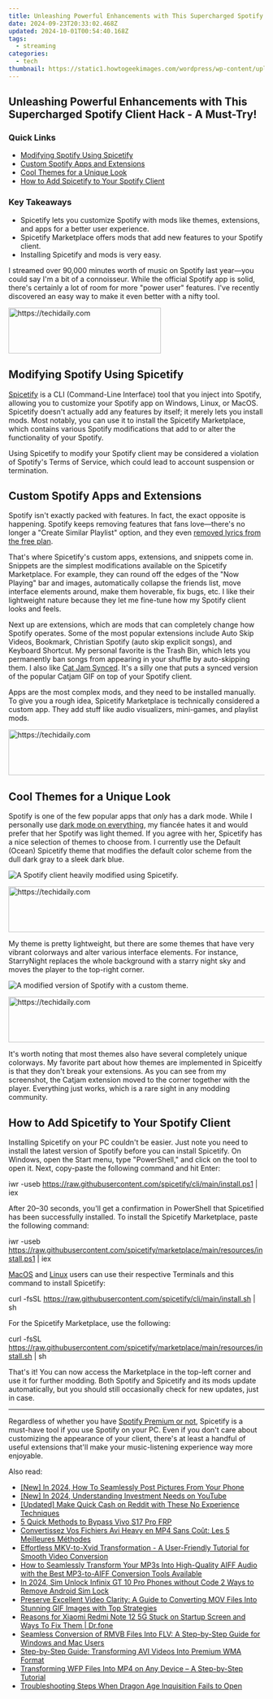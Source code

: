 ```yaml
---
title: Unleashing Powerful Enhancements with This Supercharged Spotify Client Hack - A Must-Try!
date: 2024-09-23T20:33:02.468Z
updated: 2024-10-01T00:54:40.168Z
tags:
  - streaming
categories:
  - tech
thumbnail: https://static1.howtogeekimages.com/wordpress/wp-content/uploads/2024/05/screenshots-of-spicetify-with-a-lot-of-spicetify-and-spotify-icons-in-the-background.jpg
---
```


## Unleashing Powerful Enhancements with This Supercharged Spotify Client Hack - A Must-Try!

### Quick Links

* [Modifying Spotify Using Spicetify](https://fox-helps.techidaily.com/in-2024-creating-a-spherical-experience-best-practices-for-panoramic-film-9-essentials/)
* [Custom Spotify Apps and Extensions](https://android-unlock.techidaily.com/how-to-unlock-vivo-s17-phone-without-google-account-by-drfone-android/)
* [Cool Themes for a Unique Look](https://some-guidance.techidaily.com/in-2024-the-complete-blueprint-for-iphone-podcast-downloads/)
* [How to Add Spicetify to Your Spotify Client](https://bypass-frp.techidaily.com/in-2024-how-to-bypass-frp-from-vivo-y36-by-drfone-android/)

### Key Takeaways

* Spicetify lets you customize Spotify with mods like themes, extensions, and apps for a better user experience.
* Spicetify Marketplace offers mods that add new features to your Spotify client.
* Installing Spicetify and mods is very easy.

 I streamed over 90,000 minutes worth of music on Spotify last year—you could say I'm a bit of a connoisseur. While the official Spotify app is solid, there's certainly a lot of room for more "power user" features. I've recently discovered an easy way to make it even better with a nifty tool.

<!-- affiliate ads begin -->
<a href="https://aligracehair.sjv.io/c/5597632/1934183/19272" target="_top" id="1934183">
  <img src="//a.impactradius-go.com/display-ad/19272-1934183" border="0" alt="https://techidaily.com" width="300" height="90"/>
</a>
<img height="0" width="0" src="https://aligracehair.sjv.io/i/5597632/1934183/19272" style="position:absolute;visibility:hidden;" border="0" />
<!-- affiliate ads end -->

##  Modifying Spotify Using Spicetify

[Spicetify](https://spicetify.app/) is a CLI (Command-Line Interface) tool that you inject into Spotify, allowing you to customize your Spotify app on Windows, Linux, or MacOS. Spicetify doesn't actually add any features by itself; it merely lets you install mods. Most notably, you can use it to install the Spicetify Marketplace, which contains various Spotify modifications that add to or alter the functionality of your Spotify.

 Using Spicetify to modify your Spotify client may be considered a violation of Spotify's Terms of Service, which could lead to account suspension or termination.

##  Custom Spotify Apps and Extensions

 Spotify isn't exactly packed with features. In fact, the exact opposite is happening. Spotify keeps removing features that fans love—there's no longer a "Create Similar Playlist" option, and they even [removed lyrics from the free plan](https://fox-access.techidaily.com/new-2024-approved-saturation-perfection-tool/).

 That's where Spicetify's custom apps, extensions, and snippets come in. Snippets are the simplest modifications available on the Spicetify Marketplace. For example, they can round off the edges of the "Now Playing" bar and images, automatically collapse the friends list, move interface elements around, make them hoverable, fix bugs, etc. I like their lightweight nature because they let me fine-tune how my Spotify client looks and feels.

 Next up are extensions, which are mods that can completely change how Spotify operates. Some of the most popular extensions include Auto Skip Videos, Bookmark, Christian Spotify (auto skip explicit songs), and Keyboard Shortcut. My personal favorite is the Trash Bin, which lets you permanently ban songs from appearing in your shuffle by auto-skipping them. I also like [Cat Jam Synced](https://github.com/BlafKing/spicetify-cat-jam-synced). It's a silly one that puts a synced version of the popular Catjam GIF on top of your Spotify client.

 Apps are the most complex mods, and they need to be installed manually. To give you a rough idea, Spicetify Marketplace is technically considered a custom app. They add stuff like audio visualizers, mini-games, and playlist mods.

<!-- affiliate ads begin -->
<a href="https://ephamedtechinc.pxf.io/c/5597632/2130533/26400" target="_top" id="2130533">
  <img src="//a.impactradius-go.com/display-ad/26400-2130533" border="0" alt="https://techidaily.com" width="728" height="90"/>
</a>
<img height="0" width="0" src="https://ephamedtechinc.pxf.io/i/5597632/2130533/26400" style="position:absolute;visibility:hidden;" border="0" />
<!-- affiliate ads end -->

##  Cool Themes for a Unique Look

 Spotify is one of the few popular apps that _only_ has a dark mode. While I personally use [dark mode on everything](https://pokemon-go-android.techidaily.com/in-2024-hacks-to-do-pokemon-go-trainer-battles-for-honor-70-lite-5g-drfone-by-drfone-virtual-android/), my fiancée hates it and would prefer that her Spotify was light themed. If you agree with her, Spicetify has a nice selection of themes to choose from. I currently use the Default (Ocean) Spicetify theme that modifies the default color scheme from the dull dark gray to a sleek dark blue.

![A Spotify client heavily modified using Spicetify.](https://static1.howtogeekimages.com/wordpress/wp-content/uploads/2024/05/2024-05-22_17h22_27.png) 

<!-- affiliate ads begin -->
<a href="https://appsumo.8odi.net/c/5597632/2037334/7443" target="_top" id="2037334">
  <img src="//a.impactradius-go.com/display-ad/7443-2037334" border="0" alt="https://techidaily.com" width="728" height="90"/>
</a>
<img height="0" width="0" src="https://appsumo.8odi.net/i/5597632/2037334/7443" style="position:absolute;visibility:hidden;" border="0" />
<!-- affiliate ads end -->

 My theme is pretty lightweight, but there are some themes that have very vibrant colorways and alter various interface elements. For instance, StarryNight replaces the whole background with a starry night sky and moves the player to the top-right corner.

![A modified version of Spotify with a custom theme.](https://static1.howtogeekimages.com/wordpress/wp-content/uploads/2024/05/souicy.png) 

<!-- affiliate ads begin -->
<a href="https://appsumo.8odi.net/c/5597632/2130871/7443" target="_top" id="2130871">
  <img src="//a.impactradius-go.com/display-ad/7443-2130871" border="0" alt="https://techidaily.com" width="728" height="90"/>
</a>
<img height="0" width="0" src="https://appsumo.8odi.net/i/5597632/2130871/7443" style="position:absolute;visibility:hidden;" border="0" />
<!-- affiliate ads end -->

 It's worth noting that most themes also have several completely unique colorways. My favorite part about how themes are implemented in Spiceitfy is that they don't break your extensions. As you can see from my screenshot, the Catjam extension moved to the corner together with the player. Everything just works, which is a rare sight in any modding community.

##  How to Add Spicetify to Your Spotify Client

 Installing Spicetify on your PC couldn't be easier. Just note you need to install the latest version of Spotify before you can install Spicetify. On Windows, open the Start menu, type "PowerShell," and click on the tool to open it. Next, copy-paste the following command and hit Enter:

iwr -useb https://raw.githubusercontent.com/spicetify/cli/main/install.ps1 | iex

 After 20–30 seconds, you'll get a confirmation in PowerShell that Spicetified has been successfully installed. To install the Spicetify Marketplace, paste the following command:

iwr -useb https://raw.githubusercontent.com/spicetify/marketplace/main/resources/install.ps1 | iex

[MacOS](https://youtube-clips.techidaily.com/boost-your-revenue-yielding-earnings-from-youtube-at-500-followers-for-2024/) and [Linux](https://fake-location.techidaily.com/best-10-mock-location-apps-worth-trying-on-realme-narzo-60-pro-5g-drfone-by-drfone-virtual-android/) users can use their respective Terminals and this command to install Spicetify:

curl -fsSL https://raw.githubusercontent.com/spicetify/cli/main/install.sh | sh

 For the Spicetify Marketplace, use the following:

curl -fsSL https://raw.githubusercontent.com/spicetify/marketplace/main/resources/install.sh | sh

 That's it! You can now access the Marketplace in the top-left corner and use it for further modding. Both Spotify and Spicetify and its mods update automatically, but you should still occasionally check for new updates, just in case.

---

 Regardless of whether you have [Spotify Premium or not](https://twitter-videos.techidaily.com/new-in-2024-digital-drama-videoviral-sagas-unfold-online/), Spicetify is a must-have tool if you use Spotify on your PC. Even if you don't care about customizing the appearance of your client, there's at least a handful of useful extensions that'll make your music-listening experience way more enjoyable.

<ins class="adsbygoogle"
     style="display:block"
     data-ad-format="autorelaxed"
     data-ad-client="ca-pub-7571918770474297"
     data-ad-slot="1223367746"></ins>

<ins class="adsbygoogle"
     style="display:block"
     data-ad-client="ca-pub-7571918770474297"
     data-ad-slot="8358498916"
     data-ad-format="auto"
     data-full-width-responsive="true"></ins>

<span class="atpl-alsoreadstyle">Also read:</span>
<div><ul>
<li><a href="https://snapchat-videos.techidaily.com/new-in-2024-how-to-seamlessly-post-pictures-from-your-phone/"><u>[New] In 2024, How To Seamlessly Post Pictures From Your Phone</u></a></li>
<li><a href="https://fox-hovers.techidaily.com/new-in-2024-understanding-investment-needs-on-youtube/"><u>[New] In 2024, Understanding Investment Needs on YouTube</u></a></li>
<li><a href="https://extra-approaches.techidaily.com/updated-make-quick-cash-on-reddit-with-these-no-experience-techniques/"><u>[Updated] Make Quick Cash on Reddit with These No Experience Techniques</u></a></li>
<li><a href="https://bypass-frp.techidaily.com/5-quick-methods-to-bypass-vivo-s17-pro-frp-by-drfone-android/"><u>5 Quick Methods to Bypass Vivo S17 Pro FRP</u></a></li>
<li><a href="https://eaxpv-info.techidaily.com/convertissez-vos-fichiers-avi-heavy-en-mp4-sans-cout-les-5-meilleures-methodes/"><u>Convertissez Vos Fichiers Avi Heavy en MP4 Sans Coût: Les 5 Meilleures Méthodes</u></a></li>
<li><a href="https://media-tips.techidaily.com/effortless-mkv-to-xvid-transformation-a-user-friendly-tutorial-for-smooth-video-conversion/"><u>Effortless MKV-to-Xvid Transformation - A User-Friendly Tutorial for Smooth Video Conversion</u></a></li>
<li><a href="https://media-tips.techidaily.com/how-to-seamlessly-transform-your-mp3s-into-high-quality-aiff-audio-with-the-best-mp3-to-aiff-conversion-tools-available/"><u>How to Seamlessly Transform Your MP3s Into High-Quality AIFF Audio with the Best MP3-to-AIFF Conversion Tools Available</u></a></li>
<li><a href="https://sim-unlock.techidaily.com/in-2024-sim-unlock-infinix-gt-10-pro-phones-without-code-2-ways-to-remove-android-sim-lock-by-drfone-android/"><u>In 2024, Sim Unlock Infinix GT 10 Pro Phones without Code 2 Ways to Remove Android Sim Lock</u></a></li>
<li><a href="https://media-tips.techidaily.com/preserve-excellent-video-clarity-a-guide-to-converting-mov-files-into-stunning-gif-images-with-top-strategies/"><u>Preserve Excellent Video Clarity: A Guide to Converting MOV Files Into Stunning GIF Images with Top Strategies</u></a></li>
<li><a href="https://fix-guide.techidaily.com/reasons-for-xiaomi-redmi-note-12-5g-stuck-on-startup-screen-and-ways-to-fix-them-drfone-by-drfone-fix-android-problems-fix-android-problems/"><u>Reasons for Xiaomi Redmi Note 12 5G Stuck on Startup Screen and Ways To Fix Them | Dr.fone</u></a></li>
<li><a href="https://media-tips.techidaily.com/seamless-conversion-of-rmvb-files-into-flv-a-step-by-step-guide-for-windows-and-mac-users/"><u>Seamless Conversion of RMVB Files Into FLV: A Step-by-Step Guide for Windows and Mac Users</u></a></li>
<li><a href="https://media-tips.techidaily.com/step-by-step-guide-transforming-avi-videos-into-premium-wma-format/"><u>Step-by-Step Guide: Transforming AVI Videos Into Premium WMA Format</u></a></li>
<li><a href="https://media-tips.techidaily.com/transforming-wfp-files-into-mp4-on-any-device-a-step-by-step-tutorial/"><u>Transforming WFP Files Into MP4 on Any Device – A Step-by-Step Tutorial</u></a></li>
<li><a href="https://program-issues.techidaily.com/troubleshooting-steps-when-dragon-age-inquisition-fails-to-open/"><u>Troubleshooting Steps When Dragon Age Inquisition Fails to Open</u></a></li>
</ul></div>

